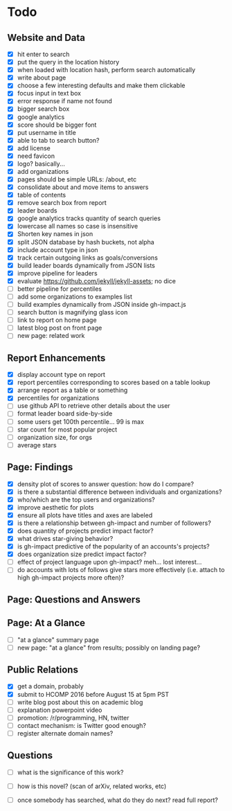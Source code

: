 # Todo

## Website and Data

- [x] hit enter to search
- [x] put the query in the location history
- [x] when loaded with location hash, perform search automatically
- [x] write about page
- [x] choose a few interesting defaults and make them clickable
- [x] focus input in text box
- [x] error response if name not found
- [x] bigger search box
- [x] google analytics
- [x] score should be bigger font
- [x] put username in title
- [x] able to tab to search button?
- [x] add license
- [x] need favicon
- [x] logo? basically...
- [x] add organizations
- [x] pages should be simple URLs: /about, etc
- [x] consolidate about and move items to answers
- [x] table of contents
- [x] remove search box from report
- [x] leader boards
- [x] google analytics tracks quantity of search queries
- [x] lowercase all names so case is insensitive
- [x] Shorten key names in json
- [x] split JSON database by hash buckets, not alpha
- [x] include account type in json
- [x] track certain outgoing links as goals/conversions
- [x] build leader boards dynamically from JSON lists
- [x] improve pipeline for leaders
- [x] evaluate https://github.com/jekyll/jekyll-assets; no dice
- [ ] better pipeline for percentiles
- [ ] add some organizations to examples list
- [ ] build examples dynamically from JSON inside gh-impact.js
- [ ] search button is magnifying glass icon
- [ ] link to report on home page
- [ ] latest blog post on front page
- [ ] new page: related work

## Report Enhancements

- [x] display account type on report
- [x] report percentiles corresponding to scores based on a table lookup
- [x] arrange report as a table or something
- [x] percentiles for organizations
- [ ] use github API to retrieve other details about the user
- [ ] format leader board side-by-side
- [ ] some users get 100th percentile...  99 is max
- [ ] star count for most popular project
- [ ] organization size, for orgs
- [ ] average stars

## Page: Findings

<!-- results and discussion -->

- [x] density plot of scores to answer question: how do I compare?
- [x] is there a substantial difference between individuals and organizations?
- [x] who/which are the top users and organizations?
- [x] improve aesthetic for plots
- [x] ensure all plots have titles and axes are labeled
- [x] is there a relationship between gh-impact and number of followers?
- [x] does quantity of projects predict impact factor?
- [x] what drives star-giving behavior?
- [x] is gh-impact predictive of the popularity of an accounts's projects?
- [x] does organization size predict impact factor?
- [ ] effect of project language upon gh-impact?  meh... lost interest...
- [ ] do accounts with lots of follows give stars more effectively (i.e. attach to high gh-impact projects more often)?

## Page: Questions and Answers

<!-- intro, background, methods -->

## Page: At a Glance

- [ ] "at a glance" summary page
- [ ] new page: "at a glance" from results; possibly on landing page?

## Public Relations

- [x] get a domain, probably
- [x] submit to HCOMP 2016 before August 15 at 5pm PST
- [ ] write blog post about this on academic blog
- [ ] explanation powerpoint video
- [ ] promotion: /r/programming, HN, twitter
- [ ] contact mechanism: is Twitter good enough?
- [ ] register alternate domain names?

## Questions

- [ ] what is the significance of this work?
- [ ] how is this novel?  (scan of arXiv, related works, etc)
- [ ] once somebody has searched, what do they do next?  read full report?

